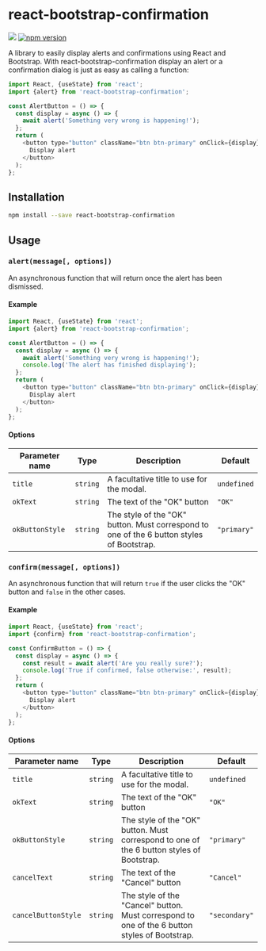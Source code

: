 # react-bootstrap-confirmation

[![](https://github.com/nicolas-van/react-bootstrap-confirmation/workflows/Node%20CI/badge.svg)](https://github.com/nicolas-van/react-bootstrap-confirmation/actions) [![npm version](https://img.shields.io/npm/v/react-bootstrap-confirmation.svg)](https://www.npmjs.com/package/react-bootstrap-confirmation)

A library to easily display alerts and confirmations using React and Bootstrap. With react-bootstrap-confirmation
display an alert or a confirmation dialog is just as easy as calling a function:

```javascript
import React, {useState} from 'react';
import {alert} from 'react-bootstrap-confirmation';

const AlertButton = () => {
  const display = async () => {
    await alert('Something very wrong is happening!');
  };
  return (
    <button type="button" className="btn btn-primary" onClick={display}>
      Display alert
    </button>
  );
};
```

## Installation

```bash
npm install --save react-bootstrap-confirmation
```

## Usage

### `alert(message[, options])`

An asynchronous function that will return once the alert has been dismissed.

#### Example

```javascript
import React, {useState} from 'react';
import {alert} from 'react-bootstrap-confirmation';

const AlertButton = () => {
  const display = async () => {
    await alert('Something very wrong is happening!');
    console.log('The alert has finished displaying');
  };
  return (
    <button type="button" className="btn btn-primary" onClick={display}>
      Display alert
    </button>
  );
};
```

#### Options

| Parameter name | Type | Description | Default |
| -------------- | ---- | ----------- | ------- |
| `title` | `string` | A facultative title to use for the modal. | `undefined` |
| `okText` | `string` | The text of the "OK" button | `"OK"` |
| `okButtonStyle` | `string` | The style of the "OK" button. Must correspond to one of the 6 button styles of Bootstrap. | `"primary"` |

### `confirm(message[, options])`

An asynchronous function that will return `true` if the user clicks the "OK" button and `false` in the other cases.

#### Example

```javascript
import React, {useState} from 'react';
import {confirm} from 'react-bootstrap-confirmation';

const ConfirmButton = () => {
  const display = async () => {
    const result = await alert('Are you really sure?');
    console.log('True if confirmed, false otherwise:', result);
  };
  return (
    <button type="button" className="btn btn-primary" onClick={display}>
      Display alert
    </button>
  );
};
```

#### Options

| Parameter name | Type | Description | Default |
| -------------- | ---- | ----------- | ------- |
| `title` | `string` | A facultative title to use for the modal. | `undefined` |
| `okText` | `string` | The text of the "OK" button | `"OK"` |
| `okButtonStyle` | `string` | The style of the "OK" button. Must correspond to one of the 6 button styles of Bootstrap. | `"primary"` |
| `cancelText` | `string` | The text of the "Cancel" button | `"Cancel"` |
| `cancelButtonStyle` | `string` | The style of the "Cancel" button. Must correspond to one of the 6 button styles of Bootstrap. | `"secondary"` |
